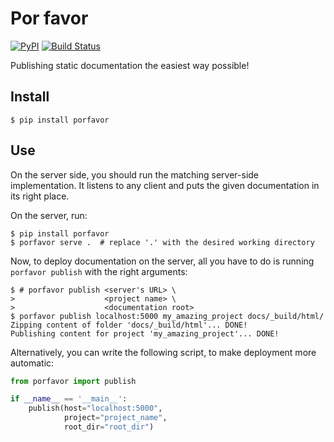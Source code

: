 Por favor
=========

[![PyPI](https://badge.fury.io/py/porfavor.svg)](https://pypi.python.org/pypi/porfavor)
[![Build Status](https://travis-ci.com/osherdp/porfavor.svg?branch=master)](https://travis-ci.com/osherdp/porfavor)

Publishing static documentation the easiest way possible!

Install
-------

```shell
$ pip install porfavor
```

Use
---

On the server side, you should run the matching server-side implementation.
It listens to any client and puts the given documentation in its right place.

On the server, run:
```shell
$ pip install porfavor
$ porfavor serve .  # replace '.' with the desired working directory
```

Now, to deploy documentation on the server, all you have to do is running
```porfavor publish``` with the right arguments:

```shell
$ # porfavor publish <server's URL> \
>                    <project name> \
>                    <documentation root>
$ porfavor publish localhost:5000 my_amazing_project docs/_build/html/
Zipping content of folder 'docs/_build/html'... DONE!
Publishing content for project 'my_amazing_project'... DONE!
```

Alternatively, you can write the following script, to make deployment more
automatic:

```python
from porfavor import publish

if __name__ == '__main__':
    publish(host="localhost:5000",
            project="project_name",
            root_dir="root_dir")
```
